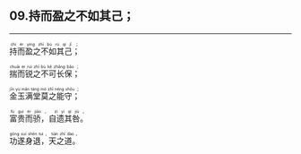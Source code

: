 ## 09.持而盈之不如其己；
---


<ruby><rb> 持而盈之不如其己； </rb> <rt>chí  ér  yíng  zhī  bù  rú  qí  jǐ ；</rt></ruby>

<ruby><rb> 揣而锐之不可长保； </rb> <rt>chuāi  ér  ruì  zhī  bù  kě  zhǎng  bǎo ；</rt></ruby>

<ruby><rb> 金玉满堂莫之能守； </rb> <rt>jīn  yù  mǎn  táng  mò  zhī  néng  shǒu ；</rt></ruby>

<ruby><rb> 富贵而骄，自遗其咎。 </rb> <rt>fù  guì  ér  jiāo ， zì  yí  qí  jiù 。</rt></ruby>

<ruby><rb> 功遂身退，天之道。 </rb> <rt>gōng  suí  shēn  tuì ， tiān  zhī  dào 。</rt></ruby>

